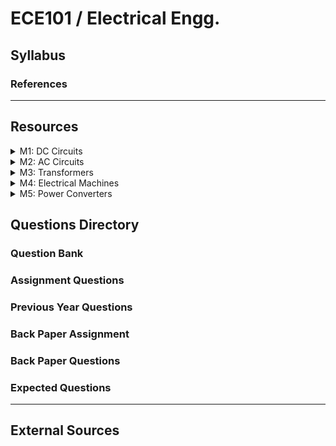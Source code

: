 # ECE101 / Electrical Engg.

## Syllabus

### References

***

## Resources

<details>

<summary>M1: DC Circuits</summary>



</details>

<details>

<summary>M2: AC Circuits</summary>



</details>

<details>

<summary>M3: Transformers</summary>



</details>

<details>

<summary>M4: Electrical Machines</summary>



</details>

<details>

<summary>M5: Power Converters</summary>



</details>

## Questions Directory

### Question Bank

### Assignment Questions

### Previous Year Questions

### Back Paper Assignment

### Back Paper Questions

### Expected Questions

***

## External Sources
